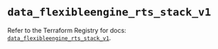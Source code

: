 # `data_flexibleengine_rts_stack_v1`

Refer to the Terraform Registry for docs: [`data_flexibleengine_rts_stack_v1`](https://registry.terraform.io/providers/flexibleenginecloud/flexibleengine/1.46.0/docs/data-sources/rts_stack_v1).
